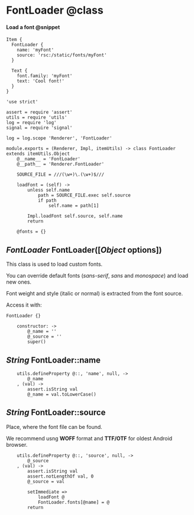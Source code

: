 FontLoader @class
==========

#### Load a font @snippet

```
Item {
  FontLoader {
  	name: 'myFont'
  	source: 'rsc:/static/fonts/myFont'
  }

  Text {
  	font.family: 'myFont'
  	text: 'Cool font!'
  }
}
```

	'use strict'

	assert = require 'assert'
	utils = require 'utils'
	log = require 'log'
	signal = require 'signal'

	log = log.scope 'Renderer', 'FontLoader'

	module.exports = (Renderer, Impl, itemUtils) -> class FontLoader extends itemUtils.Object
		@__name__ = 'FontLoader'
		@__path__ = 'Renderer.FontLoader'

		SOURCE_FILE = ///(\w+)\.(\w+)$///

		loadFont = (self) ->
			unless self.name
				path = SOURCE_FILE.exec self.source
				if path
					self.name = path[1]

			Impl.loadFont self.source, self.name
			return

		@fonts = {}

*FontLoader* FontLoader([*Object* options])
-------------------------------------------

This class is used to load custom fonts.

You can override default fonts (*sans-serif*, *sans* and *monospace*) and load new ones.

Font weight and style (italic or normal) is extracted from the font source.

Access it with:
```
FontLoader {}
```

		constructor: ->
			@_name = ''
			@_source = ''
			super()

*String* FontLoader::name
-------------------------

		utils.defineProperty @::, 'name', null, ->
			@_name
		, (val) ->
			assert.isString val
			@_name = val.toLowerCase()

*String* FontLoader::source
---------------------------

Place, where the font file can be found.

We recommend usng **WOFF** format and **TTF/OTF** for oldest Android browser.

		utils.defineProperty @::, 'source', null, ->
			@_source
		, (val) ->
			assert.isString val
			assert.notLengthOf val, 0
			@_source = val

			setImmediate =>
				loadFont @
				FontLoader.fonts[@name] = @
			return
